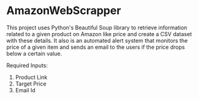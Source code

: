 # AmazonWebScrapper

This project uses Python's Beautiful Soup library to retrieve information related to a given product on Amazon like price and create a CSV dataset with these details. It also is an automated alert system that monitors the price of a given item and sends an email to the users if the price drops below a certain value.

Required Inputs:
1. Product Link
2. Target Price
3. Email Id
